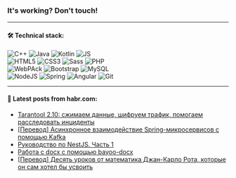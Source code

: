 ### It's working? Don't touch!

---

#### 🛠️ Technical stack:

![C++](https://img.shields.io/badge/C++-informational?logo=c%2B%2B&style=flat&logoColor=white&color=9C033A)
![Java](https://img.shields.io/badge/Java-informational?logo=java&style=flat&logoColor=white&color=007396)
![Kotlin](https://img.shields.io/badge/Kotlin-informational?logo=Kotlin&style=flat&logoColor=white&color=0095D5)
![JS](https://img.shields.io/badge/JS-informational?logo=javaScript&style=flat&logoColor=black&color=F7Df1E) <br>
![HTML5](https://img.shields.io/badge/HTML5-informational?logo=html5&style=flat&logoColor=white&color=E34F26)
![CSS3](https://img.shields.io/badge/CSS3-informational?logo=css3&style=flat&logoColor=white&color=157286)
![Sass](https://img.shields.io/badge/Saas-informational?logo=sass&style=flat&logoColor=white&color=hotpink)
![PHP](https://img.shields.io/badge/PHP-informational?logo=php&style=flat&logoColor=white&color=777BB4) <br>
![WebPAck](https://img.shields.io/badge/WebPack-informational?logo=webPack&style=flat&logoColor=white&color=FF6F00)
![Bootstrap](https://img.shields.io/badge/Bootstrap-informational?logo=Bootstrap&style=flat&logoColor=white&color=7952B3)
![MySQL](https://img.shields.io/badge/MySQL-informational?logo=MySQL&style=flat&logoColor=white&color=00f) <br>
![NodeJS](https://img.shields.io/badge/NodeJS-informational?logo=node.js&style=flat&logoColor=white&color=43853D)
![Spring](https://img.shields.io/badge/Spring-informational?logo=Spring&style=flat&logoColor=white&color=0A9EDC)
![Angular](https://img.shields.io/badge/Vue-informational?logo=vue.js&style=flat&logoColor=white&color=red)
![Git](https://img.shields.io/badge/Git-informational?logo=git&style=flat&logoColor=white&color=darkorange)

___

#### 💬 Latest posts from habr.com:

<!-- BLOG-POST-LIST:START -->
- [Tarantool 2.10: сжимаем данные, шифруем трафик, помогаем расследовать инциденты](https://habr.com/ru/post/663240/?utm_source=habrahabr&utm_medium=rss&utm_campaign=663240)
- [[Перевод] Асинхронное взаимодействие Spring-микросервисов с помощью Kafka](https://habr.com/ru/post/663264/?utm_source=habrahabr&utm_medium=rss&utm_campaign=663264)
- [Руководство по NestJS. Часть 1](https://habr.com/ru/post/663234/?utm_source=habrahabr&utm_medium=rss&utm_campaign=663234)
- [Работа с docx c помощью bayoo-docx](https://habr.com/ru/post/663028/?utm_source=habrahabr&utm_medium=rss&utm_campaign=663028)
- [[Перевод] Десять уроков от математика Джан-Карло Рота, которые он сам хотел бы усвоить](https://habr.com/ru/post/663078/?utm_source=habrahabr&utm_medium=rss&utm_campaign=663078)
<!-- BLOG-POST-LIST:END -->
